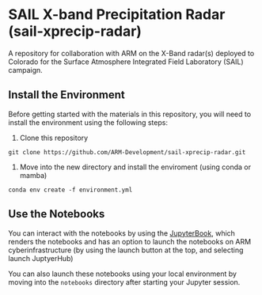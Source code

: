 # SAIL X-band Precipitation Radar (sail-xprecip-radar)

A repository for collaboration with ARM on the X-Band radar(s) deployed to Colorado for the Surface Atmosphere Integrated Field Laboratory (SAIL) campaign.

## Install the Environment

Before getting started with the materials in this repository, you will need to install the environment using the following steps:

1. Clone this repository

```
git clone https://github.com/ARM-Development/sail-xprecip-radar.git
```

1. Move into the new directory and install the enviroment (using conda or mamba)

```
conda env create -f environment.yml
```

## Use the Notebooks

You can interact with the notebooks by using the [JupyterBook](https://arm-development.github.io/sail-xprecip-radar/overview.html), which renders the notebooks and has an option to launch the notebooks on ARM cyberinfrastructure (by using the launch button at the top, and selecting launch JuptyerHub)

You can also launch these notebooks using your local environment by moving into the `notebooks` directory after starting your Jupyter session.

